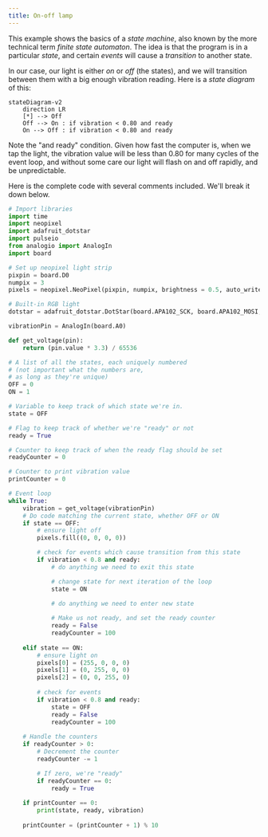 ```yaml
---
title: On-off lamp
---
```

This example shows the basics of a *state machine*, also known by the
more technical term *finite state automaton*. The idea is that the
program is in a particular *state*, and certain *events* will cause
a *transition* to another state.

In our case, our light is either *on* or *off* (the states), and we
will transition between them with a big enough vibration reading.
Here is a *state diagram* of this:

```mermaid
stateDiagram-v2
    direction LR
    [*] --> Off
    Off --> On : if vibration < 0.80 and ready
    On --> Off : if vibration < 0.80 and ready
```

Note the "and ready" condition. Given how fast the computer is,
when we tap the light, the vibration value will be less than 0.80 for
many cycles of the event loop, and without some care our light will
flash on and off rapidly, and be unpredictable.

Here is the complete code with several comments included.
We'll break it down below.

```python {linenos=table}
# Import libraries
import time
import neopixel
import adafruit_dotstar
import pulseio
from analogio import AnalogIn
import board

# Set up neopixel light strip
pixpin = board.D0
numpix = 3
pixels = neopixel.NeoPixel(pixpin, numpix, brightness = 0.5, auto_write=True, pixel_order=neopixel.GRBW)

# Built-in RGB light
dotstar = adafruit_dotstar.DotStar(board.APA102_SCK, board.APA102_MOSI, 1)

vibrationPin = AnalogIn(board.A0)

def get_voltage(pin):
    return (pin.value * 3.3) / 65536

# A list of all the states, each uniquely numbered
# (not important what the numbers are,
# as long as they're unique)
OFF = 0
ON = 1

# Variable to keep track of which state we're in.
state = OFF

# Flag to keep track of whether we're "ready" or not
ready = True

# Counter to keep track of when the ready flag should be set
readyCounter = 0

# Counter to print vibration value
printCounter = 0

# Event loop
while True:
    vibration = get_voltage(vibrationPin)
    # Do code matching the current state, whether OFF or ON
    if state == OFF:
        # ensure light off
        pixels.fill((0, 0, 0, 0))

        # check for events which cause transition from this state
        if vibration < 0.8 and ready:
            # do anything we need to exit this state

            # change state for next iteration of the loop
            state = ON

            # do anything we need to enter new state
            
            # Make us not ready, and set the ready counter
            ready = False
            readyCounter = 100
    
    elif state == ON:
        # ensure light on
        pixels[0] = (255, 0, 0, 0)
        pixels[1] = (0, 255, 0, 0)
        pixels[2] = (0, 0, 255, 0)
    
        # check for events
        if vibration < 0.8 and ready:
            state = OFF
            ready = False
            readyCounter = 100
    
    # Handle the counters
    if readyCounter > 0:
        # Decrement the counter
        readyCounter -= 1

        # If zero, we're "ready"
        if readyCounter == 0:
            ready = True
    
    if printCounter == 0:
        print(state, ready, vibration)
    
    printCounter = (printCounter + 1) % 10
```

